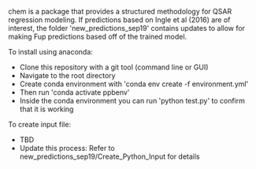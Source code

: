 chem is a package that provides a structured methodology for QSAR regression modeling.
If predictions based on Ingle et al (2016) are of interest, the folder 'new_predictions_sep19' contains updates to allow for making Fup predictions based off of the trained model. 

To install using anaconda:
* Clone this repository with a git tool (command line or GUI)
* Navigate to the root directory
* Create conda environment with 'conda env create -f environment.yml'
* Then run 'conda activate ppbenv'
* Inside the conda environment you can run 'python test.py' to confirm that it is working

To create input file:
* TBD
* Update this process: Refer to new_predictions_sep19/Create_Python_Input for details    

	
